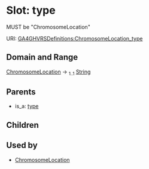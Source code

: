 
# Slot: type


MUST be "ChromosomeLocation"

URI: [GA4GHVRSDefinitions:ChromosomeLocation_type](GA4GHVRSDefinitionsChromosomeLocation_type)


## Domain and Range

[ChromosomeLocation](ChromosomeLocation.md) &#8594;  <sub>1..1</sub> [String](types/String.md)

## Parents

 *  is_a: [type](type.md)

## Children


## Used by

 * [ChromosomeLocation](ChromosomeLocation.md)
